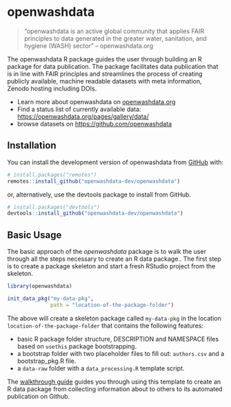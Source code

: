 
<!-- README.md is generated from README.Rmd. Please edit that file -->

# openwashdata

<!-- badges: start -->
<!-- badges: end -->

> “openwashdata is an active global community that applies FAIR
> principles to data generated in the greater water, sanitation, and
> hygiene (WASH) sector” – openwashdata.org

The openwashdata R package guides the user through building an R package
for data publication. The package facilitates data publication that is
in line with FAIR principles and streamlines the process of creating
publicly available, machine readable datasets with meta information,
Zenodo hosting including DOIs.

- Learn more about openwashdata on
  [openwashdata.org](https://openwashdata.org/)
- Find a status list of currently available data:
  <https://openwashdata.org/pages/gallery/data/>
- browse datasets on <https://github.com/openwashdata>

## Installation

You can install the development version of openwashdata from
[GitHub](https://github.com/openwashdata-dev/openwashdata) with:

``` r
# install.packages("remotes")
remotes::install_github("openwashdata-dev/openwashdata")
```

or, alternatively, use the devtools package to install from GitHub.

``` r
# install.packages("devtools")
devtools::install_github("openwashdata-dev/openwashdata")
```

## Basic Usage

The basic approach of the *openwashdata* package is to walk the user
through all the steps necessary to create an R data package.. The first
step is to create a package skeleton and start a fresh RStudio project
from the skeleton.

``` r
library(openwashdata)

init_data_pkg("my-data-pkg",
              path = "location-of-the-package-folder")
```

The above will create a skeleton package called `my-data-pkg` in the
location `location-of-the-package-folder` that contains the following
features:

- basic R package folder structure, DESCRIPTION and NAMESPACE files
  based on `usethis` package bootstrapping.
- a bootstrap folder with two placeholder files to fill out:
  `authors.csv` and a bootstrap_pkg.R file.
- a `data-raw` folder with a `data_processing.R` template script.

The [walkthrough guide](articles/walkthrough.qmd) guides you through
using this template to create an R data package from collecting
information about to others to its automated publication on Github.
